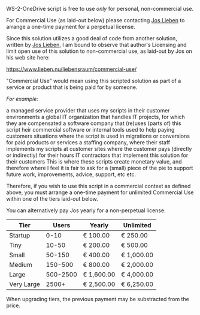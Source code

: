 WS-2-OneDrive script is free to use *only* for personal, non-commercial use.   

For Commercial Use (as laid-out below) please contacting [Jos Lieben](https://twitter.com/joslieben) to arrange a one-time payment for a perpetual license.

Since this solution utilizes a good deal of code from another solution, written by [Jos Lieben](https://twitter.com/joslieben),
I am bound to observe that author's Licensing and limit open use of this solution to non-commercial use, as laid-out by Jos on his web site here:
 
 https://www.lieben.nu/liebensraum/commercial-use/

"Commercial Use" would mean using this scripted solution as part of 
a service or product that is being paid for by someone.

_For_ _example:_

a managed service provider that uses my scripts in their customer environments
a global IT organization that handles IT projects, for which they are compensated
a software company that (re)uses (parts of) this script  heir commercial software or internal tools used to help paying customers
situations where the script is used in migrations or conversions for paid products or services
a staffing company, where their staff implements my scripts at customer sites where the customer pays (directly or indirectly) for their hours
IT contractors that implement this solution for their customers
This is where these scripts create monetary value, and therefore where I feel it is fair to ask for a (small) piece of the pie to support future work, improvements, advice, support, etc etc.

Therefore, if you wish to use this script in a commercial context as defined above, you must arrange a one-time payment for unlimited 
Commercial Use within one of the tiers laid-out below.   

You can alternatively pay Jos yearly for a non-perpetual license.


|               Tier               |  Users  |         Yearly         | Unlimited |
|----------------------------------|---------|------------------------|-----------|
| Startup                          | 0-10    | € 100.00               |€ 250.00   |
| Tiny                             | 10-50   | € 200.00               |€ 500.00   |
| Small                            | 50-150  | € 400.00               |€ 1,000.00 |
| Medium                           | 150-500 | € 800.00               |€ 2,000.00 |
| Large                            | 500-2500| € 1,600.00             |€ 4,000.00 |
| Very Large                       | 2500+   | € 2,500.00             |€ 6,250.00 |


 When upgrading tiers, the previous payment may be substracted from the price.



